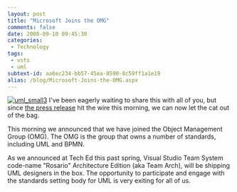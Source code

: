 ```yaml
---
layout: post
title: "Microsoft Joins the OMG"
comments: false
date: 2008-09-10 09:45:30
categories:
 - Technology
tags:
 - vsts
 - uml
subtext-id: aa6ec234-bb57-45ea-8590-8c59ff1a1e19
alias: /blog/Microsoft-Joins-the-OMG.aspx
---
```



[![uml_small3](/images/blog/WindowsLiveWriter/MicrosoftJoinstheOMG_962F/uml_small3_thumb_1.gif)](/images/blog/WindowsLiveWriter/MicrosoftJoinstheOMG_962F/uml_small3_4.gif) I've been eagerly waiting to share this with all of you, but since [the press release](http://www.microsoft.com/presspass/press/2008/sep08/09-10OMGModelingPR.mspx) hit the wire this morning, we can now let the cat out of the bag.

This morning we announced that we have joined the Object Management Group (OMG). The OMG is the group that owns a number of standards, including UML and BPMN.

As we announced at Tech Ed this past spring, Visual Studio Team System code-name "Rosario" Architecture Edition (aka Team Arch), will be shipping UML designers in the box. The opportunity to participate and engage with the standards setting body for UML is very exiting for all of us.
